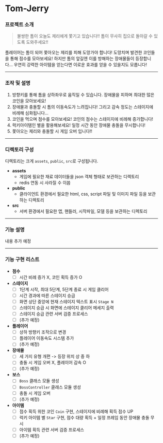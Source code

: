 # Tom-Jerry

### 프로젝트 소개

> 불쌍한 톰이 오늘도 제리에게 쫓기고 있습니다!!
> 톰이 무사히 집으로 돌아갈 수 있도록 도와주세요!!

플레이어는 톰이 되어 쫓아오는 제리를 피해 도망가야 합니다!
도망치며 발견한 코인들을 통해 점수를 모아보세요!
하지만 톰의 앞길엔 이를 방해하는 장애물들이 등장합니다...
우연히 강력한 아이템을 얻는다면 이로운 효과를 얻을 수 있을지도 모릅니다!

---

### 조작 및 설명

1. 방향키를 통해 톰을 상하좌우로 움직일 수 있습니다. 장애물을 피하며 최대한 많은 코인을 모아보세요!
2. 장애물과 충돌할 시 톰의 이동속도가 느려집니다! 그리고 감속 정도는 스테이지에 비례해 심화됩니다...
3. 코인을 먹으며 점수를 모아보세요! 코인의 점수는 스테이지에 비례해 증가합니다!
4. 럭키아이템인 별을 활용해보세요! 일정 시간 동안 장애물 충돌을 무시합니다!
5. 쫓아오는 제리와 충돌할 시 게임 오버 입니다!!

---

### 디렉토리 구성

디렉토리는 크게 `assets`, `public`, `src`로 구성됩니다.

- **assets**
  - 게임에 필요한 재료 데이터들을 json 객체 형태로 보관하는 디렉토리
  - redis 연동 시 사라질 수 이씀
- **public**
  - 클라이언트 환경에서 필요한 html, css, script 파일 및 이미지 파일 등을 보관하는 디렉토리
- **src**
  - 서버 환경에서 필요한 앱, 핸들러, 시작파일, 모델 등을 보관하는 디렉토리

---

### 기능 설명

내용 추가 예정

---

### 기능 구현 리스트

- **점수**
  - [ ] 시간 비례 증가 X, 코인 획득 증가 O
- **스테이지**
  - [ ] 1단계 시작, 최대 5단계, 5단계 종료 시 게임 클리어
  - [ ] 시간 경과에 따른 스테이지 승급
  - [ ] 화면 상단 중앙에 현재 스테이지 텍스트 표시 `Stage N`
  - [ ] 스테이지 승급 시 화면에 스테이지 클리어 메세지 출력
  - [ ] 스테이지 승급 관련 서버 검증 프로세스
  - [ ] (추가 예정)
- **플레이어**
  - [ ] 상하 방향키 조작으로 변경
  - [ ] 플레이어 이동속도 시스템 추가
  - [ ] (추가 예정)
- **장애물**
  - [ ] 세 가지 유형 개편 -> 등장 위치 상 중 하
  - [ ] 충돌 시 게임 오버 X, 플레이어 감속 O
  - [ ] (추가 예정)
- **보스**
  - [ ] `Boss` 클래스 모듈 생성
  - [ ] `BossController` 클래스 모듈 생성
  - [ ] 충돌 시 게임 오버
  - [ ] (추가 예정)
- **아이템**
  - [ ] 점수 획득 위한 코인 `Coin` 구현, 스테이지에 비례해 획득 점수 UP
  - [ ] 럭키 아이템 별 `Star` 구현, 점수 대량 획득 + 일정 프레임 동안 장애물 충돌 무시
  - [ ] 아이템 획득 관련 서버 검증 프로세스
  - [ ] (추가 예정)
